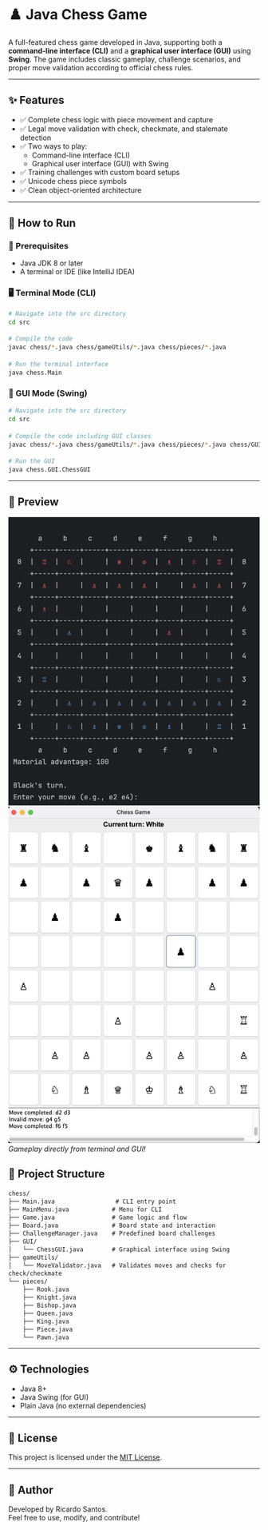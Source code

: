 # ♟️ Java Chess Game

A full-featured chess game developed in Java, supporting both a **command-line interface (CLI)** and a **graphical user interface (GUI)** using **Swing**. The game includes classic gameplay, challenge scenarios, and proper move validation according to official chess rules.

---

## ✨ Features

- ✅ Complete chess logic with piece movement and capture
- ✅ Legal move validation with check, checkmate, and stalemate detection
- ✅ Two ways to play:
  - Command-line interface (CLI)
  - Graphical user interface (GUI) with Swing
- ✅ Training challenges with custom board setups
- ✅ Unicode chess piece symbols
- ✅ Clean object-oriented architecture

---

## 🚀 How to Run

### 🧱 Prerequisites
- Java JDK 8 or later
- A terminal or IDE (like IntelliJ IDEA)

### 🖥 Terminal Mode (CLI)

```bash
# Navigate into the src directory
cd src

# Compile the code
javac chess/*.java chess/gameUtils/*.java chess/pieces/*.java

# Run the terminal interface
java chess.Main
```

### 🎨 GUI Mode (Swing)

```bash
# Navigate into the src directory
cd src

# Compile the code including GUI classes
javac chess/*.java chess/gameUtils/*.java chess/pieces/*.java chess/GUI/*.java

# Run the GUI
java chess.GUI.ChessGUI
```

---

## 📸 Preview

![Chess terminal preview](img/screenshot2.png)  
![Chess GUI preview](img/screenshot1.png)  
*Gameplay directly from terminal and GUI!*

## 🧩 Project Structure

```
chess/
├── Main.java                 # CLI entry point
├── MainMenu.java            # Menu for CLI
├── Game.java                # Game logic and flow
├── Board.java               # Board state and interaction
├── ChallengeManager.java    # Predefined board challenges
├── GUI/
│   └── ChessGUI.java        # Graphical interface using Swing
├── gameUtils/
│   └── MoveValidator.java   # Validates moves and checks for check/checkmate
└── pieces/
    ├── Rook.java
    ├── Knight.java
    ├── Bishop.java
    ├── Queen.java
    ├── King.java
    ├── Piece.java
    └── Pawn.java
```

---

## ⚙️ Technologies

- Java 8+
- Java Swing (for GUI)
- Plain Java (no external dependencies)

---

## 📜 License

This project is licensed under the [MIT License](LICENSE).

---

## 🙌 Author

Developed by Ricardo Santos.  
Feel free to use, modify, and contribute!
